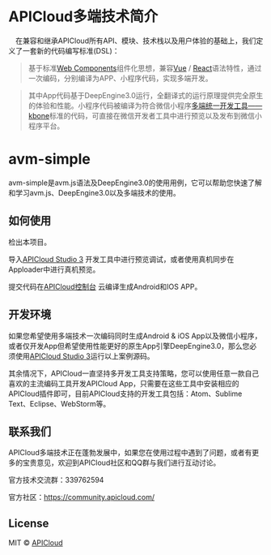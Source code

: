 # APICloud多端技术简介

&emsp;在兼容和继承APICloud所有API、模块、技术栈以及用户体验的基础上，我们定义了一套新的代码编写标准(DSL)：
> 基于标准<a href='https://developer.mozilla.org/zh-CN/docs/Web/Web_Components' target='_blank'>Web Components</a>组件化思想，兼容<a href='https://vue-loader.vuejs.org/zh/spec.html' target='_blank'>Vue</a> / <a href='https://reactjs.org/' target='_blank'>React</a>语法特性，通过一次编码，分别编译为APP、小程序代码，实现多端开发。

> 其中App代码基于DeepEngine3.0运行，全翻译式的运行原理提供完全原生的体验和性能。小程序代码被编译为符合微信小程序<a href='https://developers.weixin.qq.com/miniprogram/dev/extended/kbone/' target='_blank'>多端统一开发工具——kbone</a>标准的代码，可直接在微信开发者工具中进行预览以及发布到微信小程序平台。

# avm-simple

avm-simple是avm.js语法及DeepEngine3.0的使用用例，它可以帮助您快速了解和学习avm.js、DeepEngine3.0以及多端技术的使用。


## 如何使用

检出本项目。

导入[APICloud Studio 3](https://www.apicloud.com/studio3) 开发工具中进行预览调试，或者使用真机同步在Apploader中进行真机预览。

提交代码在[APICloud控制台](https://www.apicloud.com/appoverview) 云编译生成Android和IOS APP。

## 开发环境

如果您希望使用多端技术一次编码同时生成Android & iOS App以及微信小程序，或者仅开发App但希望使用性能更好的原生App引擎DeepEngine3.0，那么您必须使用[APICloud Studio 3](https://www.apicloud.com/studio3)运行以上案例源码。

其余情况下，APICloud一直坚持多开发工具支持策略，您可以使用任意一款自己喜欢的主流编码工具开发APICloud App，只需要在这些工具中安装相应的APICloud插件即可，目前APICloud支持的开发工具包括：Atom、Sublime Text、Eclipse、WebStorm等。

## 联系我们

APICloud多端技术正在蓬勃发展中，如果您在使用过程中遇到了问题，或者有更多的宝贵意见，欢迎到APICloud社区和QQ群与我们进行互动讨论。

官方技术交流群：339762594

官方社区：<a href='https://community.apicloud.com/' target='_blank'>https://community.apicloud.com/</a>

## License

MIT © [APICloud](https://www.apicloud.com)
